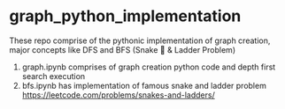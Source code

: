 # graph_python_implementation
These repo comprise of the pythonic implementation of graph creation, major concepts like DFS and BFS (Snake 🐍  &amp; Ladder Problem)

1) graph.ipynb comprises of graph creation python code and depth first search execution
2) bfs.ipynb has implementation of famous snake and ladder problem 
https://leetcode.com/problems/snakes-and-ladders/
